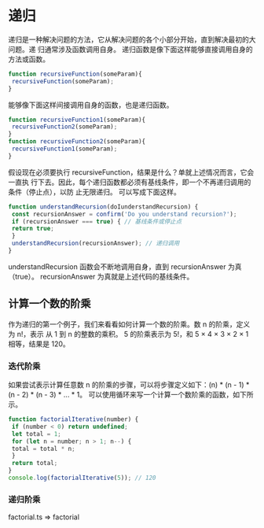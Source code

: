 # 递归

递归是一种解决问题的方法，它从解决问题的各个小部分开始，直到解决最初的大问题。递
归通常涉及函数调用自身。
递归函数是像下面这样能够直接调用自身的方法或函数。
```js
function recursiveFunction(someParam){ 
 recursiveFunction(someParam); 
}
```
能够像下面这样间接调用自身的函数，也是递归函数。
```js
function recursiveFunction1(someParam){ 
 recursiveFunction2(someParam); 
} 
function recursiveFunction2(someParam){ 
 recursiveFunction1(someParam); 
}
```
假设现在必须要执行 recursiveFunction，结果是什么？单就上述情况而言，它会一直执
行下去。因此，每个递归函数都必须有基线条件，即一个不再递归调用的条件（停止点），以防
止无限递归。
可以写成下面这样。
```js
function understandRecursion(doIunderstandRecursion) { 
 const recursionAnswer = confirm('Do you understand recursion?'); 
 if (recursionAnswer === true) { // 基线条件或停止点
 return true; 
 } 
 understandRecursion(recursionAnswer); // 递归调用
}
```
understandRecursion 函数会不断地调用自身，直到 recursionAnswer 为真（true）。
recursionAnswer 为真就是上述代码的基线条件。

## 计算一个数的阶乘
作为递归的第一个例子，我们来看看如何计算一个数的阶乘。数 n 的阶乘，定义为 n!，表示
从 1 到 n 的整数的乘积。
5 的阶乘表示为 5!，和 5 × 4 × 3 × 2 × 1 相等，结果是 120。

### 迭代阶乘
如果尝试表示计算任意数 n 的阶乘的步骤，可以将步骤定义如下：(n) * (n - 1) * (n - 
2) * (n - 3) * ... * 1。
可以使用循环来写一个计算一个数阶乘的函数，如下所示。
```js
function factorialIterative(number) { 
 if (number < 0) return undefined; 
 let total = 1; 
 for (let n = number; n > 1; n--) { 
 total = total * n; 
 }
 return total; 
} 
console.log(factorialIterative(5)); // 120
```

### 递归阶乘
factorial.ts => factorial